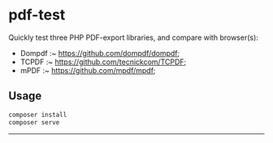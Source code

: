 
# pdf-test

Quickly test three PHP PDF-export libraries, and compare with browser(s):

* Dompdf :~ <https://github.com/dompdf/dompdf>;
* TCPDF  :~ <https://github.com/tecnickcom/TCPDF>;
* mPDF   :~ <https://github.com/mpdf/mpdf>;

## Usage

```sh
composer install
composer serve
```

---
